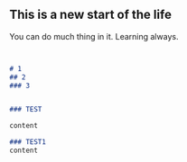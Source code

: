 ## This is a new start of the life

You can do much thing in it. Learning always. 


```markdown


# 1
## 2
### 3


### TEST

content

### TEST1
content
